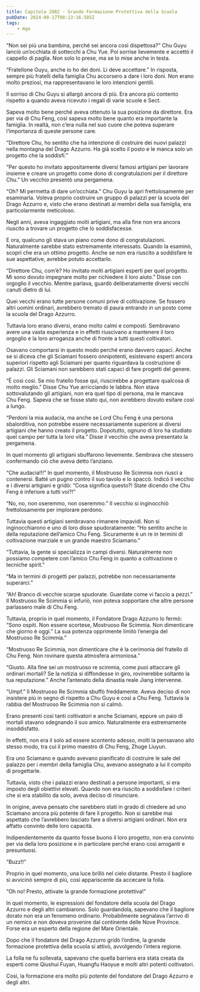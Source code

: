 ```yaml
---
title: Capitolo 2082 - Grande Formazione Protettiva della Scuola
pubDate: 2024-08-17T08:13:16.585Z
tags:
    - mga
---
```





“Non sei più una bambina, perché sei ancora così dispettosa?” Chu Guyu lanciò un’occhiata di sottecchi a Chu Yue. Poi sorrise lievemente e accettò il cappello di paglia. Non solo lo prese, ma se lo mise anche in testa.

“Fratellone Guyu, anche io ho dei doni. Li deve accettare.” In risposta, sempre più fratelli della famiglia Chu accorsero a dare i loro doni. Non erano molto preziosi, ma rappresentavano le loro intenzioni gentili.

Il sorriso di Chu Guyu si allargò ancora di più. Era ancora più contento rispetto a quando aveva ricevuto i regali di varie scuole e Sect.


Sapeva molto bene perché aveva ottenuto la sua posizione da direttore. Era per via di Chu Feng, così sapeva molto bene quanto era importante la famiglia. In realtà, non c’era nulla nel suo cuore che poteva superare l’importanza di queste persone care.


“Direttore Chu, ho sentito che ha intenzione di costruire dei nuovi palazzi nella montagna del Drago Azzurro. Ha già scelto il posto e le manca solo un progetto che la soddisfi.”

“Per questo ho invitato appositamente diversi famosi artigiani per lavorare insieme e creare un progetto come dono di congratulazioni per il direttore Chu.” Un vecchio presentò una pergamena.


“Oh? Mi permetta di dare un’occhiata.” Chu Guyu la aprì frettolosamente per esaminarla. Voleva proprio costruire un gruppo di palazzi per la scuola del Drago Azzurro e, visto che erano destinati ai membri della sua famiglia, era particolarmente meticoloso.


Negli anni, aveva ingaggiato molti artigiani, ma alla fine non era ancora riuscito a trovare un progetto che lo soddisfacesse.


E ora, qualcuno gli stava un piano come dono di congratulazioni. Naturalmente sarebbe stato estremamente interessato. Quando la esaminò, scoprì che era un ottimo progetto. Anche se non era riuscito a soddisfare le sue aspettative, avrebbe potuto accettarlo.

“Direttore Chu, com’è? Ho invitato molti artigiani esperti per quel progetto. Mi sono dovuto impegnare molto per richiedere il loro aiuto.” Disse con orgoglio il vecchio. Mentre parlava, guardò deliberatamente diversi vecchi canuti dietro di lui.


Quei vecchi erano tutte persone comuni prive di coltivazione. Se fossero altri uomini ordinari, avrebbero tremato di paura entrando in un posto come la scuola del Drago Azzurro.


Tuttavia loro erano diversi, erano molto calmi e composti. Sembravano avere una vasta esperienza e in effetti riuscivano a mantenere il loro orgoglio e la loro arroganza anche di fronte a tutti questi coltivatori.


Osavano comportarsi in questo modo perché erano davvero capaci. Anche se si diceva che gli Sciamani fossero onnipotenti, esistevano esperti ancora superiori rispetto agli Sciamani per quanto riguardava la costruzione di palazzi. Gli Sciamani non sarebbero stati capaci di fare progetti del genere.


“È così così. Se mio fratello fosse qui, riuscirebbe a progettare qualcosa di molto meglio.” Disse Chu Yue arricciando le labbra. Non stava sottovalutando gli artigiani, non era quel tipo di persona, ma le mancava Chu Feng. Sapeva che se fosse stato qui, non avrebbero dovuto esitare così a lungo.


“Perdoni la mia audacia, ma anche se Lord Chu Feng è una persona sbalorditiva, non potrebbe essere necessariamente superiore ai diversi artigiani che hanno creato il progetto. Dopotutto, ognuno di loro ha studiato quel campo per tutta la loro vita.” Disse il vecchio che aveva presentato la pergamena.

In quel momento gli artigiani sbuffarono lievemente. Sembrava che stessero confermando ciò che aveva detto l’anziano.


“Che audacia!!!” In quel momento, il Mostruoso Re Scimmia non riuscì a contenersi. Batté un pugno contro il suo tavolo e lo spaccò. Indicò il vecchio e i diversi artigiani e gridò: “Cosa significa questo?! State dicendo che Chu Feng è inferiore a tutti voi?!”


“No, no, non oseremmo, non oseremmo.” Il vecchio si inginocchiò frettolosamente per implorare perdono.


Tuttavia questi artigiani sembravano rimanere impavidi. Non si inginocchiarono e uno di loro disse spudoratamente: “Ho sentito anche io della reputazione dell’amico Chu Feng. Sicuramente è un re in termini di coltivazione marziale e un grande maestro Sciamano.”

“Tuttavia, la gente si specializza in campi diversi. Naturalmente non possiamo competere con l’amico Chu Feng in quanto a coltivazione o tecniche spirit.”

“Ma in termini di progetti per palazzi, potrebbe non necessariamente superarci.”

“Ah! Branco di vecchie scarpe spudorate. Guardate come vi faccio a pezzi.” Il Mostruoso Re Scimmia si infuriò, non poteva sopportare che altre persone parlassero male di Chu Feng.


Tuttavia, proprio in quel momento, il Fondatore Drago Azzurro lo fermò: “Sono ospiti. Non essere scortese, Mostruoso Re Scimmia. Non dimenticare che giorno è oggi.” La sua potenza opprimente limitò l’energia del Mostruoso Re Scimmia.”


“Mostruoso Re Scimmia, non dimenticare che è la cerimonia del fratello di Chu Feng. Non rovinare questa atmosfera armoniosa.”

“Giusto. Alla fine sei un mostruoso re scimmia, come puoi attaccare gli ordinari mortali? Se la notizia si diffondesse in giro, rovinerebbe soltanto la tua reputazione.” Anche l’antenato della dinastia reale Jiang intervenne.

“Umpf.” Il Mostruoso Re Scimmia sbuffò freddamente. Aveva deciso di non insistere più in segno di rispetto a Chu Guyu e così a Chu Feng. Tuttavia la rabbia del Mostruoso Re Scimmia non si calmò.


Erano presenti così tanti coltivatori e anche Sciamani, eppure un paio di mortali stavano sdegnando il suo amico. Naturalmente era estremamente insoddisfatto.


In effetti, non era il solo ad essere scontento adesso, molti la pensavano allo stesso modo, tra cui il primo maestro di Chu Feng, Zhuge Liuyun.


Era uno Sciamano e quando avevano pianificato di costruire le sale del palazzo per i membri della famiglia Chu, avevano assegnato a lui il compito di progettarle.


Tuttavia, visto che i palazzi erano destinati a persone importanti, si era imposto degli obiettivi elevati. Quando non era riuscito a soddisfare i criteri che si era stabilito da solo, aveva deciso di rinunciare.

In origine, aveva pensato che sarebbero stati in grado di chiedere ad uno Sciamano ancora più potente di fare il progetto. Non si sarebbe mai aspettato che l’avrebbero lasciato fare a diversi artigiani ordinari. Non era affatto convinto delle loro capacità.


Indipendentemente da quanto fosse buono il loro progetto, non era convinto per via della loro posizione e in particolare perché erano così arroganti e presuntuosi.


“Buzz!!”


Proprio in quel momento, una luce brillò nel cielo distante. Presto il bagliore si avvicinò sempre di più, così appariscente da accecare la folla.

“Oh no! Presto, attivate la grande formazione protettiva!”


In quel momento, le espressioni del fondatore della scuola del Drago Azzurro e degli altri cambiarono. Solo guardandola, sapevano che il bagliore dorato non era un fenomeno ordinario. Probabilmente segnalava l’arrivo di un nemico e non doveva provenire dal continente delle Nove Province. Forse era un esperto della regione del Mare Orientale.


Dopo che il fondatore del Drago Azzurro gridò l’ordine, la grande formazione protettiva della scuola si attivò, avvolgendo l’intera regione.


La folla ne fu sollevata, sapevano che quella barriera era stata creata da esperti come Qiushui Fuyan, Huangfu Haoyue e molti altri potenti coltivatori.


Così, la formazione era molto più potente del fondatore del Drago Azzurro e degli altri.

